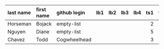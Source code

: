 | last name   | first name   | github login   | lb1   | lb2   | lb3   | lb4   |   ts1 | ts2   | tp   | pj   |
|:------------|:-------------|:---------------|:------|:------|:------|:------|------:|:------|:-----|:-----|
| Horseman    | Bojack       | empty-list     |       |       |       |       |     2 |       |      |      |
| Nguyen      | Diane        | empty-list     |       |       |       |       |     5 |       |      |      |
| Chavez      | Todd         | Cogwheelhead   |       |       |       |       |     3 |       |      |      |